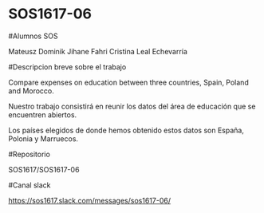 # SOS1617-06

#Alumnos SOS

Mateusz Dominik
Jihane Fahri
Cristina Leal Echevarría

#Descripcion breve sobre el trabajo 

Compare expenses on education between three countries, Spain, Poland and Morocco.
         
Nuestro trabajo consistirá en reunir los datos del área de educación que se encuentren abiertos.

Los países elegidos de donde hemos obtenido estos datos son España, Polonia y Marruecos.

#Repositorio

SOS1617/SOS1617-06

#Canal slack

https://sos1617.slack.com/messages/sos1617-06/
